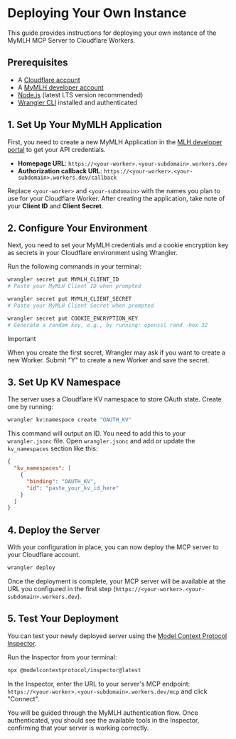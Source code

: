 # Deploying Your Own Instance

This guide provides instructions for deploying your own instance of the MyMLH MCP Server to Cloudflare Workers.

## Prerequisites

- A [Cloudflare account](https://dash.cloudflare.com/sign-up)
- A [MyMLH developer account](https://my.mlh.io/developers)
- [Node.js](https://nodejs.org/) (latest LTS version recommended)
- [Wrangler CLI](https://developers.cloudflare.com/workers/wrangler/install-and-update/) installed and authenticated

## 1. Set Up Your MyMLH Application

First, you need to create a new MyMLH Application in the [MLH developer portal](https://my.mlh.io/developers) to get your API credentials.

- **Homepage URL**: `https://<your-worker>.<your-subdomain>.workers.dev`
- **Authorization callback URL**: `https://<your-worker>.<your-subdomain>.workers.dev/callback`

Replace `<your-worker>` and `<your-subdomain>` with the names you plan to use for your Cloudflare Worker. After creating the application, take note of your **Client ID** and **Client Secret**.

## 2. Configure Your Environment

Next, you need to set your MyMLH credentials and a cookie encryption key as secrets in your Cloudflare environment using Wrangler.

Run the following commands in your terminal:

```bash
wrangler secret put MYMLH_CLIENT_ID
# Paste your MyMLH Client ID when prompted

wrangler secret put MYMLH_CLIENT_SECRET
# Paste your MyMLH Client Secret when prompted

wrangler secret put COOKIE_ENCRYPTION_KEY
# Generate a random key, e.g., by running: openssl rand -hex 32
```

> [!IMPORTANT]
> When you create the first secret, Wrangler may ask if you want to create a new Worker. Submit "Y" to create a new Worker and save the secret.

## 3. Set Up KV Namespace

The server uses a Cloudflare KV namespace to store OAuth state. Create one by running:

```bash
wrangler kv:namespace create "OAUTH_KV"
```

This command will output an ID. You need to add this to your `wrangler.jsonc` file. Open `wrangler.jsonc` and add or update the `kv_namespaces` section like this:

```json
{
  "kv_namespaces": [
    {
      "binding": "OAUTH_KV",
      "id": "paste_your_kv_id_here"
    }
  ]
}
```

## 4. Deploy the Server

With your configuration in place, you can now deploy the MCP server to your Cloudflare account.

```bash
wrangler deploy
```

Once the deployment is complete, your MCP server will be available at the URL you configured in the first step (`https://<your-worker>.<your-subdomain>.workers.dev`).

## 5. Test Your Deployment

You can test your newly deployed server using the [Model Context Protocol Inspector](https://modelcontextprotocol.io/docs/tools/inspector).

Run the Inspector from your terminal:
```bash
npx @modelcontextprotocol/inspector@latest
```

In the Inspector, enter the URL to your server's MCP endpoint: `https://<your-worker>.<your-subdomain>.workers.dev/mcp` and click "Connect".

You will be guided through the MyMLH authentication flow. Once authenticated, you should see the available tools in the Inspector, confirming that your server is working correctly.
